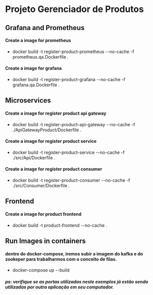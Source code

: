 # Projeto Gerenciador de Produtos

  
## Grafana and Prometheus

#### Create a image for prometheus
  - docker build -t register-product-prometheus --no-cache -f prometheus.qa.Dockerfile .

#### Create a image for grafana
  - docker build -t register-product-grafana --no-cache -f grafana.qa.Dockerfile .


## Microservices

#### Create a image for register product api gateway
  - docker build -t register-product-api-gateway --no-cache -f ./ApiGatewayProduct/Dockerfile .


#### Create a image for register product service
  - docker build -t register-product-service --no-cache -f ./src/Api/Dockerfile .

#### Create a image for register product consumer
  - docker build -t register-product-consumer --no-cache -f ./src/Consumer/Dockerfile .

## Frontend

#### Create a image for product frontend
  - docker build -t product-frontend --no-cache .



## Run Images in containers
  #### dentro do docker-compose, iremos subir a imagem do kafka e do zookeper para trabalharmos com o conceito de filas.
  - docker-compose up --build

##### ps: verifique se as portas utilizadas neste exemplos já estão sendo utilizadas por outra aplicação em seu computador.